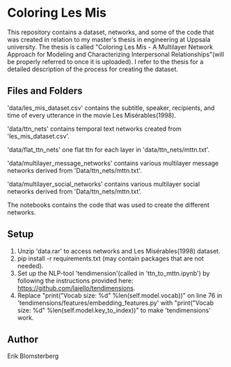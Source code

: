 # Coloring Les Mis
This repository contains a dataset, networks, and some of the code that was created in relation to my master's thesis in engineering at Uppsala university. The thesis is called "Coloring Les Mis - A Multilayer Network Approach for Modeling and Characterizing Interpersonal Relationships"(will be properly referred to once it is uploaded). I refer to the thesis for a detailed description of the process for creating the dataset.  

## Files and Folders
'data/les_mis_dataset.csv' contains the subtitle, speaker, recipients, and time of every utterance in the movie Les Misérables(1998).

'data/ttn_nets' contains temporal text networks created from 'les_mis_dataset.csv'.

'data/flat_ttn_nets' one flat ttn for each layer in 'data/ttn_nets/mttn.txt'.

'data/multilayer_message_networks' contains various multilayer message networks derived from 'Data/ttn_nets/mttn.txt'.

'data/multilayer_social_networks' contains various multilayer social networks derived from 'Data/ttn_nets/mttn.txt'.

The notebooks contains the code that was used to create the different networks.

## Setup
1. Unzip 'data.rar' to access networks and Les Misérables(1998) dataset. 
2. pip install -r requirements.txt (may contain packages that are not needed).
3. Set up the NLP-tool 'tendimension'(called in 'ttn_to_mttn.ipynb') by following the instructions provided here: https://github.com/lajello/tendimensions.
4. Replace "print("Vocab size: %d" %len(self.model.vocab))" on line 76 in 'tendimensions/features/embedding_features.py' with "print("Vocab size: %d" %len(self.model.key_to_index))" to make 'tendimensions' work. 

## Author
Erik Blomsterberg
